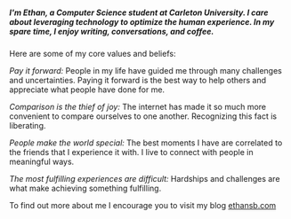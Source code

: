 ##### I'm Ethan, a Computer Science student at Carleton University. I care about leveraging technology to optimize the human experience. In my spare time, I enjoy writing, conversations, and coffee.

Here are some of my core values and beliefs:

*Pay it forward:* People in my life have guided me through many challenges and uncertainties. Paying it forward is the best way to help others and appreciate what people have done for me.

*Comparison is the thief of joy:* The internet has made it so much more convenient to compare ourselves to one another. Recognizing this fact is liberating.

*People make the world special:* The best moments I have are correlated to the friends that I experience it with. I live to connect with people in meaningful ways.

*The most fulfilling experiences are difficult:* Hardships and challenges are what make achieving something fulfilling.

To find out more about me I encourage you to visit my blog [ethansb.com](https://www.ethansb.com/start)



<!--
**ethansbenjamin/ethansbenjamin** is a ✨ _special_ ✨ repository because its `README.md` (this file) appears on your GitHub profile.

Here are some ideas to get you started:

- 🔭 I’m currently working on ...
- 🌱 I’m currently learning ...
- 👯 I’m looking to collaborate on ...
- 🤔 I’m looking for help with ...
- 💬 Ask me about ...
- 📫 How to reach me: ...
- 😄 Pronouns: ...
- ⚡ Fun fact: ...
-->
